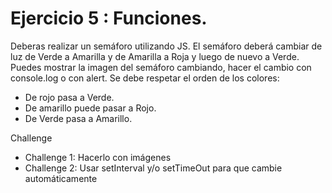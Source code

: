 # Ejercicio 5 : Funciones.
Deberas realizar un semáforo utilizando JS.
El semáforo deberá cambiar de luz de Verde a Amarilla y de Amarilla a Roja y luego de nuevo a Verde.
Puedes mostrar la imagen del semáforo cambiando, hacer el cambio con console.log o con alert.
Se debe respetar el orden de los colores:

- De rojo pasa a Verde.
- De amarillo puede pasar a Rojo.
- De Verde pasa a Amarillo.
  
Challenge
- Challenge 1: Hacerlo con imágenes
- Challenge 2: Usar setInterval y/o setTimeOut para que cambie automáticamente